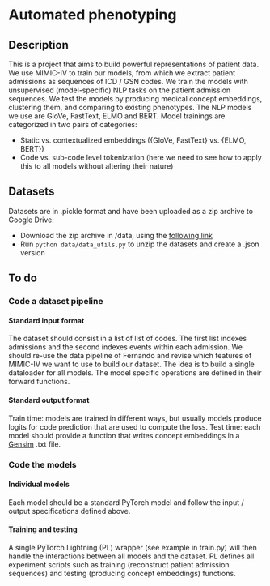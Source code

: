 # Automated phenotyping

## Description

This is a project that aims to build powerful representations of patient data.
We use MIMIC-IV to train our models, from which we extract patient admissions as sequences of ICD / GSN codes.
We train the models with unsupervised (model-specific) NLP tasks on the patient admission sequences.
We test the models by producing medical concept embeddings, clustering them, and comparing to existing phenotypes.
The NLP models we use are GloVe, FastText, ELMO and BERT. Model trainings are categorized in two pairs of categories:
- Static vs. contextualized embeddings ({GloVe, FastText} vs. {ELMO, BERT})
- Code vs. sub-code level tokenization (here we need to see how to apply this to all models without altering their nature)

## Datasets
Datasets are in .pickle format and have been uploaded as a zip archive to Google Drive:
- Download the zip archive in /data, using the [following link](https://drive.google.com/file/d/1NFUnnOLFuPIcrBHYVgWN_UClDlf4mXzG/view?usp=sharing)
- Run `python data/data_utils.py` to unzip the datasets and create a .json version

## To do

### Code a dataset pipeline

#### Standard input format

The dataset should consist in a list of list of codes. The first list indexes admissions and the second indexes events within each admission.
We should re-use the data pipeline of Fernando and revise which features of MIMIC-IV we want to use to build our dataset.
The idea is to build a single dataloader for all models. The model specific operations are defined in their forward functions. 

#### Standard output format

Train time: models are trained in different ways, but usually models produce logits for code prediction that are used to compute the loss.
Test time: each model should provide a function that writes concept embeddings in a [Gensim](https://radimrehurek.com/gensim/) .txt file.

### Code the models

#### Individual models

Each model should be a standard PyTorch model and follow the input / output specifications defined above.

#### Training and testing

A single PyTorch Lightning (PL) wrapper (see example in train.py) will then handle the interactions between all models and the dataset.
PL defines all experiment scripts such as training (reconstruct patient admission sequences) and testing (producing concept embeddings) functions.
